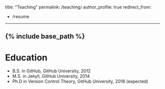 title: "Teaching"
permalink: /teaching/
author_profile: true
redirect_from:
  - /resume
---
{% include base_path %}
---
Education
======
* B.S. in GitHub, GitHub University, 2012
* M.S. in Jekyll, GitHub University, 2014
* Ph.D in Version Control Theory, GitHub University, 2018 (expected)

